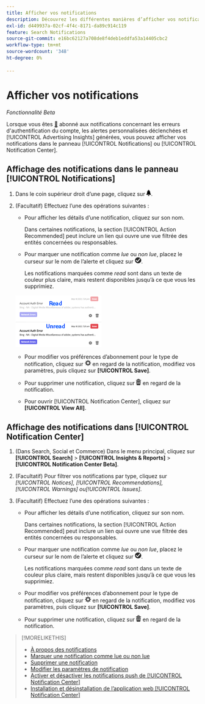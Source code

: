 ```yaml
---
title: Afficher vos notifications
description: Découvrez les différentes manières d’afficher vos notifications.
exl-id: d449937a-02cf-4f4c-8171-da89c914c119
feature: Search Notifications
source-git-commit: e16bc62127a708de8f4deb1eddfa53a14405cbc2
workflow-type: tm+mt
source-wordcount: '348'
ht-degree: 0%

---
```


# Afficher vos notifications

*Fonctionnalité Beta*

Lorsque vous êtes [&#128279;](notification-edit.md) abonné aux notifications concernant les erreurs d&#39;authentification du compte, les alertes personnalisées déclenchées et [!UICONTROL Advertising Insights] générées, vous pouvez afficher vos notifications dans le panneau [!UICONTROL Notifications] ou [!UICONTROL Notification Center].

## Affichage des notifications dans le panneau [!UICONTROL Notifications]

1. Dans le coin supérieur droit d’une page, cliquez sur ![Notifications](/help/search-social-commerce/assets/notifications-panel.png "Notifications").

1. (Facultatif) Effectuez l’une des opérations suivantes :

   * Pour afficher les détails d’une notification, cliquez sur son nom.

     Dans certaines notifications, la section [!UICONTROL Action Recommended] peut inclure un lien qui ouvre une vue filtrée des entités concernées ou responsables.

   * Pour marquer une notification comme *lue* ou *non lue*, placez le curseur sur le nom de l’alerte et cliquez sur ![Marquer comme lu ou non ](/help/search-social-commerce/assets/notifications-read-unread.png "Marquer comme lu ou non lu").

     Les notifications marquées comme *read* sont dans un texte de couleur plus claire, mais restent disponibles jusqu’à ce que vous les supprimiez.

   ![Notifications en lecture et non lues](/help/search-social-commerce/assets/notifications-read-vs-unread.png "Notifications en lecture et non lues")

   * Pour modifier vos préférences d’abonnement pour le type de notification, cliquez sur ![Paramètres](/help/search-social-commerce/assets/settings-nc.png "Paramètres") en regard de la notification, modifiez vos paramètres, puis cliquez sur **[!UICONTROL Save]**.

   * Pour supprimer une notification, cliquez sur ![Supprimer](/help/search-social-commerce/assets/delete.png "Supprimer") en regard de la notification.

   * Pour ouvrir [!UICONTROL Notification Center], cliquez sur **[!UICONTROL View All]**.

## Affichage des notifications dans [!UICONTROL Notification Center]

1. (Dans Search, Social et Commerce) Dans le menu principal, cliquez sur **[!UICONTROL Search]** > **[!UICONTROL Insights & Reports]** > **[!UICONTROL Notification Center Beta]**.

1. (Facultatif) Pour filtrer vos notifications par type, cliquez sur *[!UICONTROL Notices], [!UICONTROL Recommendations], [!UICONTROL Warnings] ou[!UICONTROL Issues]*.

1. (Facultatif) Effectuez l’une des opérations suivantes :

   * Pour afficher les détails d’une notification, cliquez sur son nom.

     Dans certaines notifications, la section [!UICONTROL Action Recommended] peut inclure un lien qui ouvre une vue filtrée des entités concernées ou responsables.

   * Pour marquer une notification comme *lue* ou *non lue*, placez le curseur sur le nom de l’alerte et cliquez sur ![Marquer comme lu ou non ](/help/search-social-commerce/assets/notifications-read-unread.png "Marquer comme lu ou non lu").

     Les notifications marquées comme *read* sont dans un texte de couleur plus claire, mais restent disponibles jusqu’à ce que vous les supprimiez.

   * Pour modifier vos préférences d’abonnement pour le type de notification, cliquez sur ![Paramètres](/help/search-social-commerce/assets/settings-nc.png "Paramètres") en regard de la notification, modifiez vos paramètres, puis cliquez sur **[!UICONTROL Save]**.

   * Pour supprimer une notification, cliquez sur ![Supprimer](/help/search-social-commerce/assets/delete.png "Supprimer") en regard de la notification.

>[!MORELIKETHIS]
>
>* [À propos des notifications](/help/search-social-commerce/notifications/notification-about.md)
>* [Marquer une notification comme lue ou non lue](notification-mark-read-unread.md)
>* [Supprimer une notification](notification-delete.md)
>* [Modifier les paramètres de notification](notification-edit.md)
>* [Activer et désactiver les notifications push de [!UICONTROL Notification Center]](notifications-push-enable-disable.md)
>* [Installation et désinstallation de l’application web [!UICONTROL Notification Center]](notification-app-install-uninstall.md)
